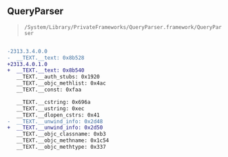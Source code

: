## QueryParser

> `/System/Library/PrivateFrameworks/QueryParser.framework/QueryParser`

```diff

-2313.3.4.0.0
-  __TEXT.__text: 0x8b528
+2313.4.0.1.0
+  __TEXT.__text: 0x8b540
   __TEXT.__auth_stubs: 0x1920
   __TEXT.__objc_methlist: 0x4ac
   __TEXT.__const: 0xfaa

   __TEXT.__cstring: 0x696a
   __TEXT.__ustring: 0xec
   __TEXT.__dlopen_cstrs: 0x41
-  __TEXT.__unwind_info: 0x2d48
+  __TEXT.__unwind_info: 0x2d50
   __TEXT.__objc_classname: 0xb3
   __TEXT.__objc_methname: 0x1c54
   __TEXT.__objc_methtype: 0x337

```
